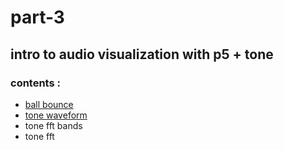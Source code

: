 # part-3


## intro to audio visualization with p5 + tone


### contents :

-   [ball bounce](sketch_01.js)
-   [tone waveform](sketch_02.js)
-   tone fft bands
-   tone fft
